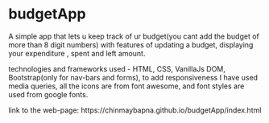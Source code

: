 # budgetApp
<p>A simple app that lets u keep track of ur budget(you cant add the budget of more than 8 digit numbers) with features of updating a budget, displaying your expenditure , spent and left amount.</p>
<p>technologies and frameworks used - HTML, CSS, VanillaJs DOM, Bootstrap(only for nav-bars and forms), to add responsiveness I have used media queries, all the icons are from font awesome, and font styles are used from google fonts.</p>
<p>link to the web-page: https://chinmaybapna.github.io/budgetApp/index.html</p>
